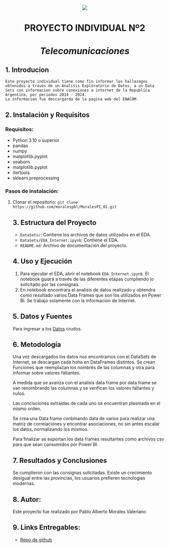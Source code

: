 <p align=center><img src=https://d31uz8lwfmyn8g.cloudfront.net/Assets/logo-henry-white-lg.png><p>

# <h1 align=center> **PROYECTO INDIVIDUAL Nº2** </h1>
# <h1 align=center> *Telecomunicaciones* </h1>

## 1. Introducion
    Este proyecto individual tiene como fin informar los hallazagos obtenidos a traves de un Analisis Exploratorio de Datos, a un Data Sets con informacion sobre conexiones a internet de la Republica Argentina, por periodos 2014 - 2024.
    La informacion fue descargarda de la pagina web del ENACOM.

## 2. Instalación y Requisitos
  <h3>Requisitos:</h3>
  <ul>
    <li>Python 3.10 o superior</li>
    <li>pandas</li>
    <li>numpy</li>
    <li>matplotlib.pyplot</li>
    <li>seaborn</li>
    <li>matplotlib.pyplot</li>
    <li>itertools</li>
    <li>sklearn.preprocessing</li>

  </ul>
   <h3>Pasos de instalación:</h3>
    <ol>
    <li>Clonar el repositorio: <code>git clone https://github.com/moralespbl/MoralesPI_01.git</code></li>
  

## 3. Estructura del Proyecto
- `DataSets/`: Contiene los archivos de datos utilizados en el EDA.
- `DataSets/EDA_Internet.ipynb`: Contiene el EDA.
- `README.md`: Archivo de documentación del proyecto.

## 4. Uso y Ejecución
1. Para ejecutar el EDA, abrir el notebook `EDA_Internet.ipynb`. El notebook guiará a través de las diferentes etapas cumpliendo lo solicitado por las consignas.
2. En notebook encontrara el analisis de datos realizado y obtendra como resultado varios Data Frames que son los utilizados en Power BI. Se trabajo solamente con la informacion de Internet.

## 5. Datos y Fuentes
Para ingresar a los [Datos](https://indicadores.enacom.gob.ar/datos-abiertos) crudos.

## 6. Metodología
Una vez descargados los datos nos encontramos con el DataSets de Internet, se descargan cada hoha en DataFrames distintos.
Se crean Funciones que reemplazan los nombres de las columnas y otra para informar sobre valores faltantes.

A medida que se avanza con el analisis data frame por data frame se van renombrando las columnas y se verifican los valores faltantes y nulos.

Las concluciones extraidas de cada uno se encuentran plasmada en el mismo orden.

Se crea una Data frame conbinando data de varios para realizar una matriz de correlaciones y encontrar asociaciones, no sin antes escalar los datos, normalizando los mismos.

Para finalizar se exportan los data frames resultantes como archivos csv para que sean consumidos por Power BI.

## 7. Resultados y Conclusiones
Se cumplieron con las consignas solicitadas.
Existe un crecimiento desigual entre las provincias, los usuarios prefieren tecnologias modernas.

## 8. Autor:
Este proyecto fue realizado por Pablo Alberto Morales Valeriano

## 9. Links Entregables:
- [Repo de github](https://github.com/moralespbl/MoralesPI_02.git)
